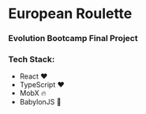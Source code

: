 # European Roulette

### Evolution Bootcamp Final Project

### Tech Stack:

- React ❤️
- TypeScript ❤️
- MobX 🔥
- BabylonJS 🐲
